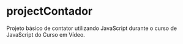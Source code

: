 # projectContador
Projeto básico de contator utilizando JavaScript  durante o curso de JavaScript do Curso em Vídeo.

